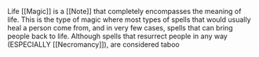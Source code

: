 Life [[Magic]] is a [[Note]] that completely encompasses the meaning of life. This is the type of magic where most types of spells that would usually heal a person come from, and in very few cases, spells that can bring people back to life. Although spells that resurrect people in any way (ESPECIALLY [[Necromancy]]), are considered taboo